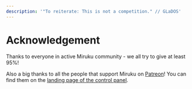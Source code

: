 ```yaml
---
description: '"To reiterate: This is not a competition." // GLaDOS'
---
```


# Acknowledgement

Thanks to everyone in active Miruku community - we all try to give at least 95%!

Also a big thanks to all the people that support Miruku on [Patreon](https://www.patreon.com/yagpdb)! You can find them on the [landing page of the control panel](https://yagpdb.xyz/manage).&#x20;
